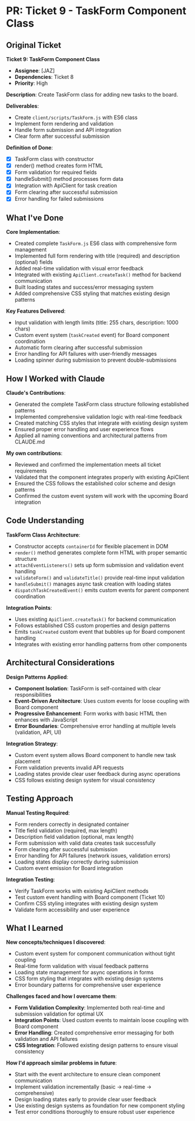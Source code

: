 # PR: Ticket 9 - TaskForm Component Class

## Original Ticket

**Ticket 9: TaskForm Component Class**
- **Assignee**: [JAZ]
- **Dependencies**: Ticket 8
- **Priority**: High

**Description**: Create TaskForm class for adding new tasks to the board.

**Deliverables**:
- Create `client/scripts/TaskForm.js` with ES6 class
- Implement form rendering and validation
- Handle form submission and API integration
- Clear form after successful submission

**Definition of Done**:
- [x] TaskForm class with constructor
- [x] render() method creates form HTML
- [x] Form validation for required fields
- [x] handleSubmit() method processes form data
- [x] Integration with ApiClient for task creation
- [x] Form clearing after successful submission
- [x] Error handling for failed submissions

## What I've Done

**Core Implementation**:
- Created complete `TaskForm.js` ES6 class with comprehensive form management
- Implemented full form rendering with title (required) and description (optional) fields
- Added real-time validation with visual error feedback
- Integrated with existing `ApiClient.createTask()` method for backend communication
- Built loading states and success/error messaging system
- Added comprehensive CSS styling that matches existing design patterns

**Key Features Delivered**:
- Input validation with length limits (title: 255 chars, description: 1000 chars)
- Custom event system (`taskCreated` event) for Board component coordination
- Automatic form clearing after successful submission
- Error handling for API failures with user-friendly messages
- Loading spinner during submission to prevent double-submissions

## How I Worked with Claude

**Claude's Contributions**:
- Generated the complete TaskForm class structure following established patterns
- Implemented comprehensive validation logic with real-time feedback
- Created matching CSS styles that integrate with existing design system
- Ensured proper error handling and user experience flows
- Applied all naming conventions and architectural patterns from CLAUDE.md

**My own contributions**:
- Reviewed and confirmed the implementation meets all ticket requirements
- Validated that the component integrates properly with existing ApiClient
- Ensured the CSS follows the established color scheme and design patterns
- Confirmed the custom event system will work with the upcoming Board integration

## Code Understanding

**TaskForm Class Architecture**:
- Constructor accepts `containerId` for flexible placement in DOM
- `render()` method generates complete form HTML with proper semantic structure
- `attachEventListeners()` sets up form submission and validation event handling
- `validateForm()` and `validateTitle()` provide real-time input validation
- `handleSubmit()` manages async task creation with loading states
- `dispatchTaskCreatedEvent()` emits custom events for parent component coordination

**Integration Points**:
- Uses existing `ApiClient.createTask()` for backend communication
- Follows established CSS custom properties and design patterns
- Emits `taskCreated` custom event that bubbles up for Board component handling
- Integrates with existing error handling patterns from other components

## Architectural Considerations

**Design Patterns Applied**:
- **Component Isolation**: TaskForm is self-contained with clear responsibilities
- **Event-Driven Architecture**: Uses custom events for loose coupling with Board component
- **Progressive Enhancement**: Form works with basic HTML then enhances with JavaScript
- **Error Boundaries**: Comprehensive error handling at multiple levels (validation, API, UI)

**Integration Strategy**:
- Custom event system allows Board component to handle new task placement
- Form validation prevents invalid API requests
- Loading states provide clear user feedback during async operations
- CSS follows existing design system for visual consistency

## Testing Approach

**Manual Testing Required**:
- Form renders correctly in designated container
- Title field validation (required, max length)
- Description field validation (optional, max length)
- Form submission with valid data creates task successfully
- Form clearing after successful submission
- Error handling for API failures (network issues, validation errors)
- Loading states display correctly during submission
- Custom event emission for Board integration

**Integration Testing**:
- Verify TaskForm works with existing ApiClient methods
- Test custom event handling with Board component (Ticket 10)
- Confirm CSS styling integrates with existing design system
- Validate form accessibility and user experience

## What I Learned

**New concepts/techniques I discovered**:
- Custom event system for component communication without tight coupling
- Real-time form validation with visual feedback patterns
- Loading state management for async operations in forms
- CSS form styling that integrates with existing design systems
- Error boundary patterns for comprehensive user experience

**Challenges faced and how I overcame them**:
- **Form Validation Complexity**: Implemented both real-time and submission validation for optimal UX
- **Integration Points**: Used custom events to maintain loose coupling with Board component
- **Error Handling**: Created comprehensive error messaging for both validation and API failures
- **CSS Integration**: Followed existing design patterns to ensure visual consistency

**How I'd approach similar problems in future**:
- Start with the event architecture to ensure clean component communication
- Implement validation incrementally (basic → real-time → comprehensive)
- Design loading states early to provide clear user feedback
- Use existing design systems as foundation for new component styling
- Test error conditions thoroughly to ensure robust user experience